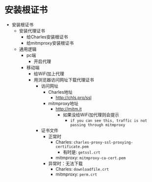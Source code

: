 # 安装根证书

* 安装根证书
  * 安装代理证书
    * 给Charles安装根证书
    * 给mitmproxy安装根证书
  * 通用逻辑
    * pc端
      * 开启代理
    * 移动端
      * 给WiFi加上代理
      * 用浏览器访问网址下载代理证书
        * 访问网址
          * Charles地址
            * http://chls.pro/ssl
          * mitmproxy地址
            * http://mitm.it
              * 如果没给WiFi加代理则会提示
                * `if you can see this, traffic is not passing through mitmproxy`
        * 证书文件
          * 正常时
            * Charles: `charles-proxy-ssl-proxying-certificate.pem`
              * 有时是: `getssl.crt`
            * mitmproxy: `mitmproxy-ca-cert.pem`
          * 异常时：无法下载
            * Charles: `downloadfile.crt`
            * mitmproxy: `perm.crt`
